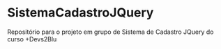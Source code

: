 # SistemaCadastroJQuery
Repositório para o projeto em grupo de Sistema de Cadastro JQuery do curso +Devs2Blu
